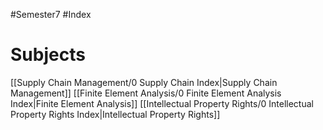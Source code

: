 #Semester7 #Index 

# Subjects
[[Supply Chain Management/0 Supply Chain Index|Supply Chain Management]]
[[Finite Element Analysis/0 Finite Element Analysis Index|Finite Element Analysis]]
[[Intellectual Property Rights/0 Intellectual Property Rights Index|Intellectual Property Rights]]
